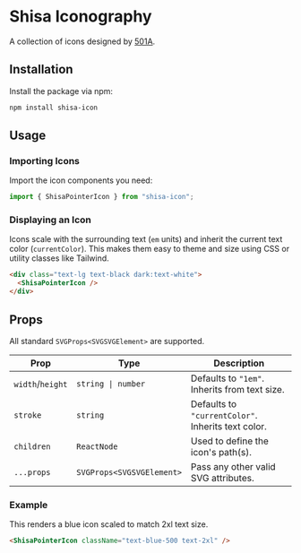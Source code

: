# Shisa Iconography

A collection of icons designed by [501A](https://501A.vercel.app).

## Installation

Install the package via npm:

```bash
npm install shisa-icon
```

## Usage

### Importing Icons

Import the icon components you need:

```javascript
import { ShisaPointerIcon } from "shisa-icon";
```

### Displaying an Icon

Icons scale with the surrounding text (`em` units) and inherit the current text color (`currentColor`). This makes them easy to theme and size using CSS or utility classes like Tailwind.

```html
<div class="text-lg text-black dark:text-white">
  <ShisaPointerIcon />
</div>
```

## Props

All standard `SVGProps<SVGSVGElement>` are supported.

| Prop             | Type                      | Description                                        |
| ---------------- | ------------------------- | -------------------------------------------------- |
| `width`/`height` | `string \| number`        | Defaults to `"1em"`. Inherits from text size.      |
| `stroke`         | `string`                  | Defaults to `"currentColor"`. Inherits text color. |
| `children`       | `ReactNode`               | Used to define the icon's path(s).                 |
| `...props`       | `SVGProps<SVGSVGElement>` | Pass any other valid SVG attributes.               |

### Example

This renders a blue icon scaled to match 2xl text size.

```html
<ShisaPointerIcon className="text-blue-500 text-2xl" />
```

